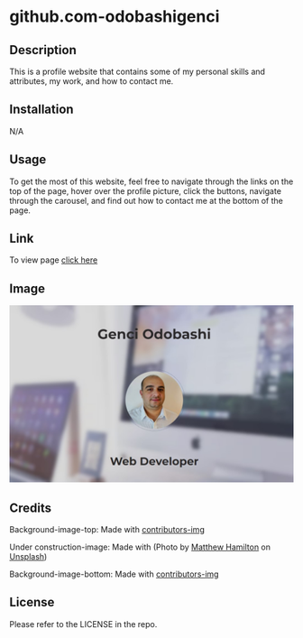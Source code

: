 # github.com-odobashigenci

## Description

This is a profile website that contains some of my personal skills and attributes, my work, and how to contact me. 


## Installation

N/A


## Usage

To get the most of this website, feel free to navigate through the links on the top of the page, hover over the profile picture, click the buttons, navigate through the carousel, and find out how to contact me at the bottom of the page. 


## Link

To view page [click here](https://odobashigenci.github.io/github-portfolio-GenciOdobashi/)


## Image

![Preview image](Assets/Photo/Preview.jpg)


## Credits

Background-image-top: Made with [contributors-img](https://images.unsplash.com/photo-1496171367470-9ed9a91ea931?ixlib=rb-4.0.3&ixid=MnwxMjA3fDB8MHxzZWFyY2h8MTZ8fHdlYiUyMGRlc2lnbnxlbnwwfHwwfHw%3D&auto=format&fit=crop&w=500&q=60)

Under construction-image: Made with (Photo by <a href="https://unsplash.com/@thatsmrbio?utm_source=unsplash&utm_medium=referral&utm_content=creditCopyText">Matthew Hamilton</a> on <a href="https://unsplash.com/photos/v_CxSroHKWg?utm_source=unsplash&utm_medium=referral&utm_content=creditCopyText">Unsplash</a>)

Background-image-bottom: Made with [contributors-img](https://www.google.com/maps/vt/data=WlZ1ULO3gLN3XkbzVx1duAFxLLQRsc1Xlog5gzA6Zz0s972vF3HvGejLxldRzOBmB-NHryUEZqc0It-Va0NndT1yNFnR5-BBUVkkvZQutm2MhxPCl6TjkAFFmHX-iv_fbXa4ED3b23EgqUGJg8Cy54CvrLyYM79E9VED7Ie-ZeJY2t_wS1bdKZ5pGBe68WAonKC3jXPNGr27acieJTI-TZJg0gzKWZPVa1MUeOvdQoGt3hXsLkry816Wk141J1Z6SA)


## License

Please refer to the LICENSE in the repo.
